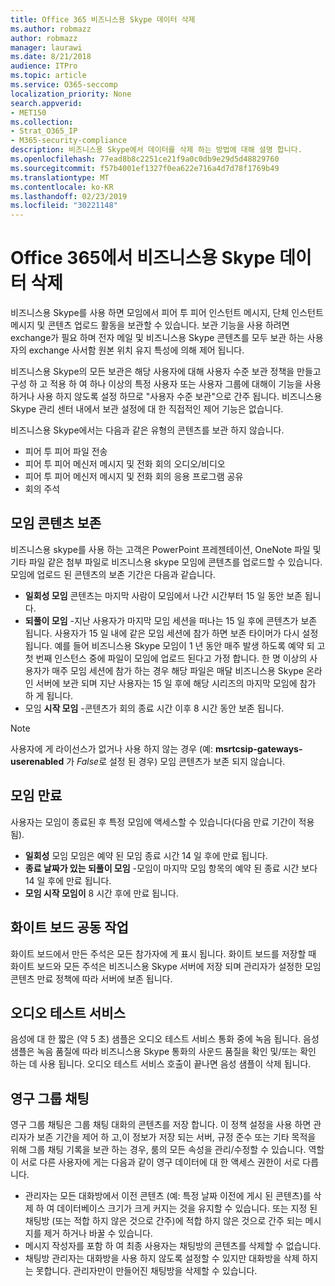 ```yaml
---
title: Office 365 비즈니스용 Skype 데이터 삭제
ms.author: robmazz
author: robmazz
manager: laurawi
ms.date: 8/21/2018
audience: ITPro
ms.topic: article
ms.service: O365-seccomp
localization_priority: None
search.appverid:
- MET150
ms.collection:
- Strat_O365_IP
- M365-security-compliance
description: 비즈니스용 Skype에서 데이터를 삭제 하는 방법에 대해 설명 합니다.
ms.openlocfilehash: 77ead8b8c2251ce21f9a0c0db9e29d5d48829760
ms.sourcegitcommit: f57b4001ef1327f0ea622e716a4d7d78f1769b49
ms.translationtype: MT
ms.contentlocale: ko-KR
ms.lasthandoff: 02/23/2019
ms.locfileid: "30221148"
---
```

# <a name="skype-for-business-data-deletion-in-office-365"></a>Office 365에서 비즈니스용 Skype 데이터 삭제

비즈니스용 Skype를 사용 하면 모임에서 피어 투 피어 인스턴트 메시지, 단체 인스턴트 메시지 및 콘텐츠 업로드 활동을 보관할 수 있습니다. 보관 기능을 사용 하려면 exchange가 필요 하며 전자 메일 및 비즈니스용 Skype 콘텐츠를 모두 보관 하는 사용자의 exchange 사서함 원본 위치 유지 특성에 의해 제어 됩니다.

비즈니스용 Skype의 모든 보관은 해당 사용자에 대해 사용자 수준 보관 정책을 만들고 구성 하 고 적용 하 여 하나 이상의 특정 사용자 또는 사용자 그룹에 대해이 기능을 사용 하거나 사용 하지 않도록 설정 하므로 "사용자 수준 보관"으로 간주 됩니다. 비즈니스용 Skype 관리 센터 내에서 보관 설정에 대 한 직접적인 제어 기능은 없습니다.

비즈니스용 Skype에서는 다음과 같은 유형의 콘텐츠를 보관 하지 않습니다. 
- 피어 투 피어 파일 전송
- 피어 투 피어 메신저 메시지 및 전화 회의 오디오/비디오
- 피어 투 피어 메신저 메시지 및 전화 회의 응용 프로그램 공유
- 회의 주석 

## <a name="meeting-content-retention"></a>모임 콘텐츠 보존
비즈니스용 skype를 사용 하는 고객은 PowerPoint 프레젠테이션, OneNote 파일 및 기타 파일 같은 첨부 파일로 비즈니스용 skype 모임에 콘텐츠를 업로드할 수 있습니다. 모임에 업로드 된 콘텐츠의 보존 기간은 다음과 같습니다.
- **일회성 모임** 콘텐츠는 마지막 사람이 모임에서 나간 시간부터 15 일 동안 보존 됩니다.
- **되풀이 모임** -지난 사용자가 마지막 모임 세션을 떠나는 15 일 후에 콘텐츠가 보존 됩니다. 사용자가 15 일 내에 같은 모임 세션에 참가 하면 보존 타이머가 다시 설정 됩니다. 예를 들어 비즈니스용 Skype 모임이 1 년 동안 매주 발생 하도록 예약 되 고 첫 번째 인스턴스 중에 파일이 모임에 업로드 된다고 가정 합니다. 한 명 이상의 사용자가 매주 모임 세션에 참가 하는 경우 해당 파일은 매달 비즈니스용 Skype 온라인 서버에 보관 되며 지난 사용자는 15 일 후에 해당 시리즈의 마지막 모임에 참가 하 게 됩니다.
- 모임 **시작 모임** -콘텐츠가 회의 종료 시간 이후 8 시간 동안 보존 됩니다.

> [!NOTE]
> 사용자에 게 라이선스가 없거나 사용 하지 않는 경우 (예: **msrtcsip-gateways-userenabled** 가 *False*로 설정 된 경우) 모임 콘텐츠가 보존 되지 않습니다.

## <a name="meeting-expiration"></a>모임 만료
사용자는 모임이 종료된 후 특정 모임에 액세스할 수 있습니다(다음 만료 기간이 적용됨).
- **일회성** 모임 모임은 예약 된 모임 종료 시간 14 일 후에 만료 됩니다.
- **종료 날짜가 있는 되풀이 모임** -모임이 마지막 모임 항목의 예약 된 종료 시간 보다 14 일 후에 만료 됩니다.
- **모임 시작 모임이** 8 시간 후에 만료 됩니다.

## <a name="whiteboard-collaboration"></a>화이트 보드 공동 작업
화이트 보드에서 만든 주석은 모든 참가자에 게 표시 됩니다. 화이트 보드를 저장할 때 화이트 보드와 모든 주석은 비즈니스용 Skype 서버에 저장 되며 관리자가 설정한 모임 콘텐츠 만료 정책에 따라 서버에 보존 됩니다.

## <a name="audio-test-service"></a>오디오 테스트 서비스
음성에 대 한 짧은 (약 5 초) 샘플은 오디오 테스트 서비스 통화 중에 녹음 됩니다. 음성 샘플은 녹음 품질에 따라 비즈니스용 Skype 통화의 사운드 품질을 확인 및/또는 확인 하는 데 사용 됩니다. 오디오 테스트 서비스 호출이 끝나면 음성 샘플이 삭제 됩니다.

## <a name="persistent-group-chat"></a>영구 그룹 채팅
영구 그룹 채팅은 그룹 채팅 대화의 콘텐츠를 저장 합니다. 이 정책 설정을 사용 하면 관리자가 보존 기간을 제어 하 고,이 정보가 저장 되는 서버, 규정 준수 또는 기타 목적을 위해 그룹 채팅 기록을 보관 하는 경우, 룸의 모든 속성을 관리/수정할 수 있습니다. 역할이 서로 다른 사용자에 게는 다음과 같이 영구 데이터에 대 한 액세스 권한이 서로 다릅니다.
- 관리자는 모든 대화방에서 이전 콘텐츠 (예: 특정 날짜 이전에 게시 된 콘텐츠)를 삭제 하 여 데이터베이스 크기가 크게 커지는 것을 유지할 수 있습니다. 또는 지정 된 채팅방 (또는 적합 하지 않은 것으로 간주)에 적합 하지 않은 것으로 간주 되는 메시지를 제거 하거나 바꿀 수 있습니다.
- 메시지 작성자를 포함 하 여 최종 사용자는 채팅방의 콘텐츠를 삭제할 수 없습니다.
- 채팅방 관리자는 대화방을 사용 하지 않도록 설정할 수 있지만 대화방을 삭제 하지는 못합니다. 관리자만이 만들어진 채팅방을 삭제할 수 있습니다.